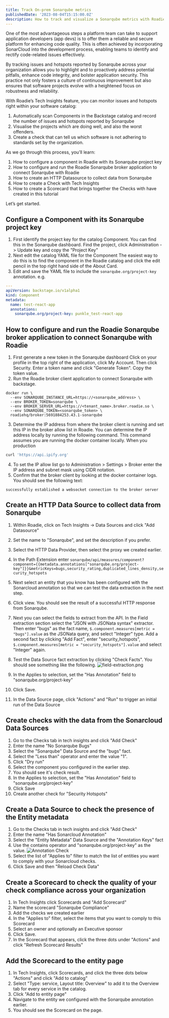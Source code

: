 ```yaml
---
title: Track On-prem Sonarqube metrics
publishedDate: '2023-08-04T15:15:00.0Z'
description: How to track and visualize a Sonarqube metrics with Roadie
---
```


One of the most advantageous steps a platform team can take to support application developers (app devs) is to offer them a reliable and secure platform for enhancing code quality. This is often achieved by incorporating SonarCloud into the development process, enabling teams to identify and rectify code-related issues effectively.

By tracking issues and hotspots reported by Sonarqube across your organization allows you to highlight and to proactively address potential pitfalls, enhance code integrity, and bolster application security. This practice not only fosters a culture of continuous improvement but also ensures that software projects evolve with a heightened focus on robustness and reliability.

With Roadie’s Tech Insights feature, you can monitor issues and hotspots right within your software catalog:

1. Automatically scan Components in the Backstage catalog and record the number of issues and hotspots reported by Sonarqube
2. Visualise the projects which are doing well, and also the worst offenders.
3. Create a check that can tell us which software is not adhering to standards set by the organization.

As we go through this process, you’ll learn:

1. How to configure a component in Roadie with its Sonarqube project key
2. How to configure and run the Roadie Sonarqube broker application to connect Sonarqube with Roadie
4. How to create an HTTP Datasource to collect data from Sonarqube
5. How to create a Check with Tech Insights
6. How to create a Scorecard that brings together the Checks with have created in this tutorial

Let’s get started.

## Configure a Component with its Sonarqube project key

1. First identify the project key for the catalog Component.
You can find this in the Sonarqube dashboard. Find the project, click Administration -> Update key and copy the "Project Key"
2. Next edit the catalog YAML file for the Component 
The easiest way to do this is to find the component in the Roadie catalog and click the edit pencil in the top right hand side of the About Card.
3. Edit and save the YAML file to include the `sonarqube.org/project-key` annotation.
e.g.
```yaml
---
apiVersion: backstage.io/v1alpha1
kind: Component
metadata:
  name: test-react-app
  annotations:
    sonarqube.org/project-key: punkle_test-react-app
```

## How to configure and run the Roadie Sonarqube broker application to connect Sonarqube with Roadie

1. First generate a new token in the Sonarqube dashboard
Click on your profile in the top right of the application, click My Account. Then click Security. Enter a token name and click "Generate Token". Copy the token value.
2. Run the Roadie broker client application to connect Sonarqube with backstage.
```shell
docker run \
  --env SONARQUBE_INSTANCE_URL=https://<sonarqube_address> \
  --env BROKER_TOKEN=sonarqube \
  --env BROKER_SERVER_URL=https://<tenant_name>.broker.roadie.so \
  --env SONARQUBE_TOKEN=<sonarqube_token> \
  roadiehq/broker:5691884253.43.1-sonarqube
```
3. Determine the IP address from where the broker client is running and set this IP in the broker allow list in Roadie.
You can determine the IP address locally by running the following command. This command assumes you are running the docker container locally. When you production
```bash
curl 'https://api.ipify.org'
```
4. To set the IP allow list go to Administration > Settings > Broker enter the IP address and subnet mask using CIDR notation.
5. Confirm that the broker client by looking at the docker container logs. You should see the following text:
```text
successfully established a websocket connection to the broker server
```

## Create an HTTP Data Source to collect data from Sonarqube

1. Within Roadie, click on Tech Insights -> Data Sources and click "Add Datasource"
2. Set the name to "Sonarqube", and set the description if you prefer.
3. Select the HTTP Data Provider, then select the proxy we created earlier.
4. In the Path Extension enter `sonarqube/api/measures/component?component={{metadata.annotations["sonarqube.org/project-key"]}}&metricKeys=bugs,security_rating,duplicated_lines_density,security_hotspots`
5. Next select an entity that you know has been configured with the Sonarcloud annotation so that we can test the data extraction in the next step.
6. Click view. You should see the result of a successful HTTP response from Sonarqube.
7. Next you can select the fields to extract from the API.
In the Field extraction section select the "JSON with JSONata syntax" extractor. Then enter "bugs" as the fact name, `$.component.measures[metric = "bugs"].value` as the JSONata query, and select "Integer" type. Add a second fact by clicking "Add Fact", enter "security_hotspots", `$.component.measures[metric = "security_hotspots"].value` and select "Integer" again.
8. Test the Data Source fact extraction by clicking "Check Facts". You should see something like the following.
![field-extraction.png](field-extraction.png)

9. In the Applies to selection, set the "Has Annotation" field to "sonarqube.org/project-key"
10. Click Save.
11. In the Data Source page, click "Actions" and "Run" to trigger an initial run of the Data Source

## Create checks with the data from the Sonarcloud Data Sources

1. Go to the Checks tab in tech insights and click "Add Check"
2. Enter the name "No Sonarqube Bugs"
3. Select the "Sonarqube" Data Source and the "bugs" fact.
4. Select the "Less than" operator and enter the value "1".
5. Click "Dry run"
6. Select the component you configured in the earlier step.
7. You should see it's check result.
8. In the Applies to selection, set the "Has Annotation" field to "sonarqube.org/project-key"
9. Click Save
10. Create another check for "Security Hotspots"

## Create a Data Source to check the presence of the Entity metadata

1. Go to the Checks tab in tech insights and click "Add Check"
2. Enter the name "Has Sonarcloud Annotation"
3. Select the "Entity Metadata" Data Source and the "Annotation Keys" fact
4. Use the contains operator and "sonarqube.org/project-key" as the value.
![Annotation Check](annotation-check.png)
5. Select the list of "Applies to" filter to match the list of entities you want to comply with your Sonarcloud checks.
6. Click Save and then "Reload Check Data"

## Create a Scorecard to check the quality of your check compliance across your organization

1. In Tech Insights click Scorecards and "Add Scorecard"
2. Name the scorecard "Sonarqube Compliance"
3. Add the checks we created earlier
4. In the "Applies to" filter, select the items that you want to comply to this Scorecard
5. Select an owner and optionally an Executive sponsor
6. Click Save.
7. In the Scorecard that appears, click the three dots under "Actions" and click "Refresh Scorecard Results"

## Add the Scorecard to the entity page

1. In Tech Insights, click Scorecards, and click the three dots below "Actions" and click "Add to catalog"
2. Select "Type: service, Layout title: Overview" to add it to the Overview tab for every service in the catalog.
3. Click "Add to entity page"
4. Navigate to the entity we configured with the Sonarqube annotation earlier.
5. You should see the Scorecard on the page.
